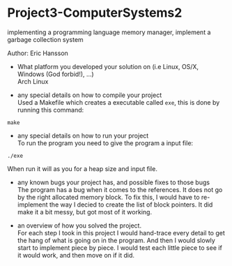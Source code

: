 # Project3-ComputerSystems2

implementing a programming language memory manager, implement a garbage collection system

Author: Eric Hansson

- What platform you developed your solution on (i.e Linux, OS/X, Windows (God forbid!), ...) <br>
Arch Linux

- any special details on how to compile your project <br>
Used a Makefile which creates a executable called `exe`, this is done by running this command:
```
make
```
- any special details on how to run your project <br>
To run the program you need to give the program a input file:
```
./exe 
```
When run it will as you for a heap size and input file.

- any known bugs your project has, and possible fixes to those bugs <br>
The program has a bug when it comes to the references. It does not go by the right allocated memory block. To fix this, I would have to re-implement the way I
decied to create the list of block pointers. It did make it a bit messy, but got most of it working.

- an overview of how you solved the project. <br>
For each step I took in this project I would hand-trace every detail to get the hang of what is going on in the program. And then I would slowly start to 
implement piece by piece. I would test each little piece to see if it would work, and then move on if it did.

